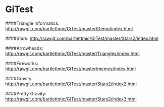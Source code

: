 # GiTest
####Triangle Informatics:
http://rawgit.com/bartlettmic/GiTest/master/Demo/index.html

####Stars:
http://rawgit.com/bartlettmic/GiTest/master/Stars2/index.html

####Arrowheads:
http://rawgit.com/bartlettmic/GiTest/master/Triangles/index.html

####Fireworks:
http://rawgit.com/bartlettmic/GiTest/master/memes/index.html

####Gravity:
http://rawgit.com/bartlettmic/GiTest/master/Stars2/index2.html

####Pretty Gravity:
http://rawgit.com/bartlettmic/GiTest/master/Stars2/index3.html
